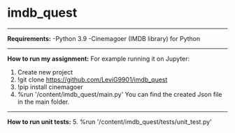 # imdb_quest
_____________________________________________________
**Requirements:**
-Python 3.9
-Cinemagoer (IMDB library) for Python
_____________________________________________________
**How to run my assignment:**
For example running it on Jupyter:
1. Create new project
2. !git clone https://github.com/LeviG9901/imdb_quest
3. !pip install cinemagoer
4. %run '/content/imdb_quest/main.py'
You can find the created Json file in the main folder.
_____________________________________________________
**How to run unit tests:**
5. %run '/content/imdb_quest/tests/unit_test.py'


